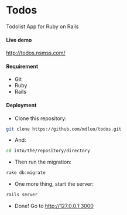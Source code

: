 Todos
=====

Todolist App for Ruby on Rails


#### Live demo
http://todos.nsmss.com/


#### Requirement
- Git
- Ruby
- Rails


#### Deployment

- Clone this repository:
```bash
git clone https://github.com/mdluo/todos.git
```

- And:
```bash
cd into/the/repository/directory
```

- Then run the migration:
```bash
rake db:migrate
```

- One more thing, start the server:
```bash
rails server
```

- Done! Go to http://127.0.0.1:3000
